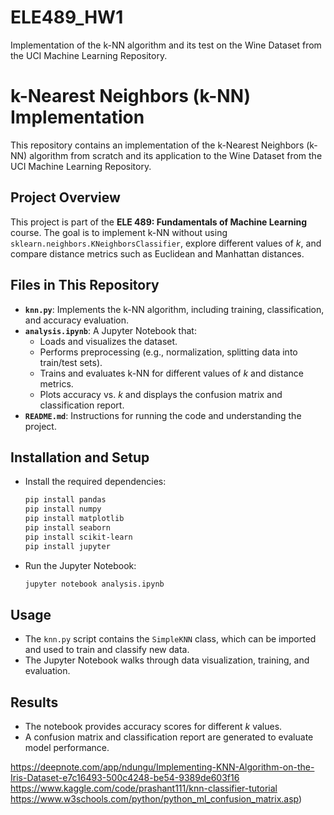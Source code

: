# ELE489_HW1
 Implementation of the k-NN algorithm and its test on the Wine Dataset from the UCI  Machine Learning Repository.
# k-Nearest Neighbors (k-NN) Implementation

This repository contains an implementation of the k-Nearest Neighbors (k-NN) algorithm from scratch and its application to the Wine Dataset from the UCI Machine Learning Repository.

## Project Overview
This project is part of the **ELE 489: Fundamentals of Machine Learning** course. The goal is to implement k-NN without using `sklearn.neighbors.KNeighborsClassifier`, explore different values of *k*, and compare distance metrics such as Euclidean and Manhattan distances.

## Files in This Repository
- **`knn.py`**: Implements the k-NN algorithm, including training, classification, and accuracy evaluation.
- **`analysis.ipynb`**: A Jupyter Notebook that:
  - Loads and visualizes the dataset.
  - Performs preprocessing (e.g., normalization, splitting data into train/test sets).
  - Trains and evaluates k-NN for different values of *k* and distance metrics.
  - Plots accuracy vs. *k* and displays the confusion matrix and classification report.
- **`README.md`**: Instructions for running the code and understanding the project.

## Installation and Setup

- Install the required dependencies:
   ```bash
   pip install pandas
   pip install numpy
   pip install matplotlib
   pip install seaborn
   pip install scikit-learn
   pip install jupyter
   ```
- Run the Jupyter Notebook:
   ```bash
   jupyter notebook analysis.ipynb
   ```

## Usage
- The `knn.py` script contains the `SimpleKNN` class, which can be imported and used to train and classify new data.
- The Jupyter Notebook walks through data visualization, training, and evaluation.

## Results
- The notebook provides accuracy scores for different *k* values.
- A confusion matrix and classification report are generated to evaluate model performance.

https://deepnote.com/app/ndungu/Implementing-KNN-Algorithm-on-the-Iris-Dataset-e7c16493-500c4248-be54-9389de603f16 
https://www.kaggle.com/code/prashant111/knn-classifier-tutorial 
https://www.w3schools.com/python/python_ml_confusion_matrix.asp)
